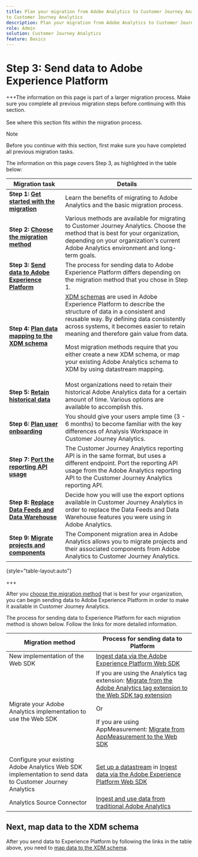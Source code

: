 ```yaml
---
title: Plan your migration from Adobe Analytics to Customer Journey Analytics
to Customer Journey Analytics
description: Plan your migration from Adobe Analytics to Customer Journey Analytics
role: Admin
solution: Customer Journey Analytics
feature: Basics
---
```

# Step 3: Send data to Adobe Experience Platform

+++The information on this page is part of a larger migration process. Make sure you complete all previous migration steps before continuing with this section. </br></br>See where this section fits within the migration process.

>[!NOTE]
>
>Before you continue with this section, first make sure you have completed all previous migration tasks.
>
>The information on this page covers Step 3, as highlighted in the table below: 
>
>| Migration task | Details |
>|---------|----------|
>| **Step 1: [Get started with the migration](/help/getting-started/cja-migration/cja-migration-getstarted.md)** | Learn the benefits of migrating to Adobe Analytics and the basic migration process. |
>| **Step 2: [Choose the migration method](/help/getting-started/cja-migration/cja-migration-method.md)** | Various methods are available for migrating to Customer Journey Analytics. Choose the method that is best for your organization, depending on your organization's current Adobe Analytics environment and long-term goals. | 
>| <span class="preview">**Step 3: [Send data to Adobe Experience Platform](/help/getting-started/cja-migration/cja-migration-send-to-platform.md)**</span> | <span class="preview">The process for sending data to Adobe Experience Platform differs depending on the migration method that you chose in Step 1.</span> | 
>| **Step 4: [Plan data mapping to the XDM schema](/help/getting-started/cja-migration/cja-migration-xdm.md)** | [XDM schemas](https://experienceleague.adobe.com/en/docs/experience-platform/xdm/home#xdm-schemas) are used in Adobe Experience Platform to describe the structure of data in a consistent and reusable way. By defining data consistently across systems, it becomes easier to retain meaning and therefore gain value from data.<p>Most migration methods require that you either create a new XDM schema, or map your existing Adobe Analytics schema to XDM by using datastream mapping.</p>  |
>| **Step 5: [Retain historical data](/help/getting-started/cja-migration/cja-migration-historical-data.md)** | Most organizations need to retain their historical Adobe Analytics data for a certain amount of time. Various options are available to accomplish this.  | 
>| **Step 6: [Plan user onboarding](/help/getting-started/cja-migration/cja-migration-onboarding.md)** | You should give your users ample time (3 - 6 months) to become familiar with the key differences of Analysis Workspace in Customer Journey Analytics. | 
>| **Step 7: [Port the reporting API usage](/help/getting-started/cja-migration/cja-migration-api.md)** | The Customer Journey Analytics reporting API is in the same format, but uses a different endpoint. Port the reporting API usage from the Adobe Analytics reporting API to the Customer Journey Analytics reporting API. | 
>| **Step 8: [Replace Data Feeds and Data Warehouse](/help/getting-started/cja-migration/cja-migration-export-options.md)** | Decide how you will use the export options available in Customer Journey Analytics in order to replace the Data Feeds and Data Warehouse features you were using in Adobe Analytics.  |
>| **Step 9: [Migrate projects and components](/help/getting-started/cja-migration/cja-migration-projects.md)** | The Component migration area in Adobe Analytics allows you to migrate projects and their associated components from Adobe Analytics to Customer Journey Analytics.  |
>
>{style="table-layout:auto"}

+++


After you [choose the migration method](#step-2-choose-your-customer-journey-analytics-migration-method) that is best for your organization, you can begin sending data to Adobe Experience Platform in order to make it available in Customer Journey Analytics. 

The process for sending data to Experience Platform for each migration method is shown below. Follow the links for more detailed information.

|Migration method | Process for sending data to Platform | 
|---------|----------|
| New implementation of the Web SDK | [Ingest data via the Adobe Experience Platform Web SDK](/help/data-ingestion/aepwebsdk.md) | 
| Migrate your Adobe Analytics implementation to use the Web SDK | If you are using the Analytics tag extension: [Migrate from the Adobe Analytics tag extension to the Web SDK tag extension](https://experienceleague.adobe.com/en/docs/analytics/implementation/aep-edge/web-sdk/analytics-extension-to-web-sdk)<p>Or</p><p>If you are using AppMeasurement: [Migrate from AppMeasurement to the Web SDK](https://experienceleague.adobe.com/en/docs/analytics/implementation/aep-edge/web-sdk/appmeasurement-to-web-sdk) | 
| Configure your existing Adobe Analytics Web SDK implementation to send data to Customer Journey Analytics | [Set up a datastream](/https://experienceleague.adobe.com/en/docs/analytics-platform/using/cja-data-ingestion/ingest-use-guides/edge-network/aepwebsdk#set-up-a-datastream) in [Ingest data via the Adobe Experience Platform Web SDK](/https://experienceleague.adobe.com/en/docs/analytics-platform/using/cja-data-ingestion/ingest-use-guides/edge-network/aepwebsdk)  | 
| Analytics Source Connector | [Ingest and use data from traditional Adobe Analytics](/help/data-ingestion/analytics.md) | 

## Next, map data to the XDM schema

After you send data to Experience Platform by following the links in the table above, you need to [map data to the XDM schema](/help/getting-started/cja-migration/cja-migration-xdm.md).
